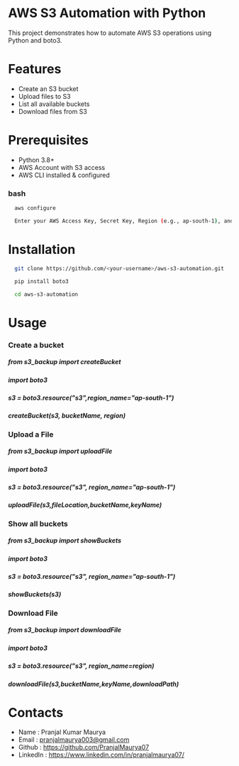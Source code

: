 
# AWS S3 Automation with Python

This project demonstrates how to automate AWS S3 operations using Python and boto3.
# Features

- Create an S3 bucket
- Upload files to S3
- List all available buckets
- Download files from S3



    


# Prerequisites


- Python 3.8+
- AWS Account with S3 access
- AWS CLI installed & configured

### bash

```bash
  aws configure
```

```bash
  Enter your AWS Access Key, Secret Key, Region (e.g., ap-south-1), and output format.
```
# Installation

```bash
  git clone https://github.com/<your-username>/aws-s3-automation.git
```
```bash
  pip install boto3
```
```bash
  cd aws-s3-automation
```
# Usage

### Create a bucket

##### from s3_backup import createBucket 
##### import boto3
##### s3 = boto3.resource("s3",region_name="ap-south-1")
##### createBucket(s3, bucketName, region)

### Upload a File

##### from s3_backup import uploadFile
##### import boto3
##### s3 = boto3.resource("s3", region_name="ap-south-1")
##### uploadFile(s3,fileLocation,bucketName,keyName)

### Show all buckets

##### from s3_backup import showBuckets
##### import boto3
##### s3 = boto3.resource("s3", region_name="ap-south-1")
##### showBuckets(s3)

### Download File

##### from s3_backup import downloadFile
##### import boto3
##### s3 = boto3.resource("s3", region_name=region)
##### downloadFile(s3,bucketName,keyName,downloadPath)

# Contacts

- Name : Pranjal Kumar Maurya
- Email : pranjalmaurya003@gmail.com
- Github : https://github.com/PranjalMaurya07
- LinkedIn : https://www.linkedin.com/in/pranjalmaurya07/
